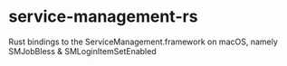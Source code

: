 # service-management-rs
Rust bindings to the ServiceManagement.framework on macOS, namely SMJobBless & SMLoginItemSetEnabled

